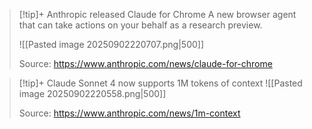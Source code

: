 > [!tip]+ Anthropic released Claude for Chrome
> A new browser agent that can take actions on your behalf as a research preview.
> 
> ![[Pasted image 20250902220707.png|500]]
> 
> Source: https://www.anthropic.com/news/claude-for-chrome


> [!tip]+ Claude Sonnet 4 now supports 1M tokens of context
> ![[Pasted image 20250902220558.png|500]]
> 
> Source: https://www.anthropic.com/news/1m-context

